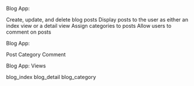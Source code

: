 Blog App:

Create, update, and delete blog posts
Display posts to the user as either an index view or a detail view
Assign categories to posts
Allow users to comment on posts

Blog App:

Post
Category
Comment

Blog App: Views

blog_index
blog_detail
blog_category
